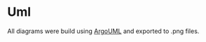 Uml
===
All diagrams were build using [ArgoUML](http://argouml.tigris.org) and exported to .png files.
